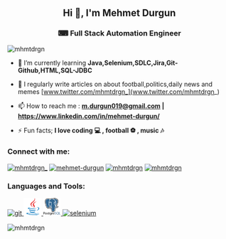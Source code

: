 <h2 align="center">Hi 👋, I'm Mehmet Durgun</h2>
<h3 align="center">⌨ Full Stack Automation Engineer</h3>

<p align="left"> <img src="https://komarev.com/ghpvc/?username=mhmtdrgn&label=Profile%20views&color=0e75b6&style=flat" alt="mhmtdrgn" /> </p>

- 🌱 I’m currently learning **Java,Selenium,SDLC,Jira,Git-Github,HTML,SQL-JDBC**

- 📝 I regularly write articles on about football,politics,daily news and memes [www.twitter.com/mhmtdrgn_](www.twitter.com/mhmtdrgn_)

- 📫 How to reach me : **m.durgun019@gmail.com | https://www.linkedin.com/in/mehmet-durgun/**

- ⚡ Fun facts; **I love coding 💻 , football ⚽ , music 🎶**

<h3 align="left">Connect with me:</h3>
<p align="left">
<a href="https://twitter.com/mhmtdrgn_" target="blank"><img align="center" src="https://raw.githubusercontent.com/rahuldkjain/github-profile-readme-generator/master/src/images/icons/Social/twitter.svg" alt="mhmtdrgn_" height="30" width="40" /></a>
<a href="https://linkedin.com/in/mehmet-durgun" target="blank"><img align="center" src="https://raw.githubusercontent.com/rahuldkjain/github-profile-readme-generator/master/src/images/icons/Social/linked-in-alt.svg" alt="mehmet-durgun" height="30" width="40" /></a>
<a href="https://fb.com/mhmtdrgn" target="blank"><img align="center" src="https://raw.githubusercontent.com/rahuldkjain/github-profile-readme-generator/master/src/images/icons/Social/facebook.svg" alt="mhmtdrgn" height="30" width="40" /></a>
<a href="https://instagram.com/mhmtdrgn" target="blank"><img align="center" src="https://raw.githubusercontent.com/rahuldkjain/github-profile-readme-generator/master/src/images/icons/Social/instagram.svg" alt="mhmtdrgn" height="30" width="40" /></a>
</p>

<h3 align="left">Languages and Tools:</h3>
<p align="left"> <a href="https://git-scm.com/" target="_blank" rel="noreferrer"> <img src="https://www.vectorlogo.zone/logos/git-scm/git-scm-icon.svg" alt="git" width="40" height="40"/> </a> <a href="https://www.java.com" target="_blank" rel="noreferrer"> <img src="https://raw.githubusercontent.com/devicons/devicon/master/icons/java/java-original.svg" alt="java" width="40" height="40"/> </a> <a href="https://www.postgresql.org" target="_blank" rel="noreferrer"> <img src="https://raw.githubusercontent.com/devicons/devicon/master/icons/postgresql/postgresql-original-wordmark.svg" alt="postgresql" width="40" height="40"/> </a> <a href="https://www.selenium.dev" target="_blank" rel="noreferrer"> <img src="https://raw.githubusercontent.com/detain/svg-logos/780f25886640cef088af994181646db2f6b1a3f8/svg/selenium-logo.svg" alt="selenium" width="40" height="40"/> </a> </p>



<p><img align="center" src="https://github-readme-streak-stats.herokuapp.com/?user=mhmtdrgn&" alt="mhmtdrgn" /></p>

